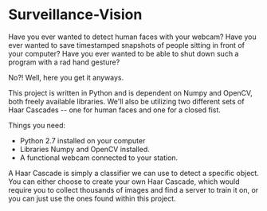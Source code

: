 # Surveillance-Vision
Have you ever wanted to detect human faces with your webcam? Have you ever wanted to save timestamped snapshots of people sitting in front of your computer?  Have you ever wanted to be able to shut down such a program with a rad hand gesture?

No?! Well, here you get it anyways.

This project is written in Python and is dependent on Numpy and OpenCV, both freely available libraries. We'll also be utilizing two different sets of Haar Cascades -- one for human faces and one for a closed fist.

Things you need:
- Python 2.7 installed on your computer
- Libraries Numpy and OpenCV installed.
- A functional webcam connected to your station.

A Haar Cascade is simply a classifier we can use to detect a specific object. You can either choose to create your own Haar Cascade, which would require you to collect thousands of images and find a server to train it on, or you can just use the ones found within this project.



